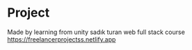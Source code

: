 # Project
Made by learning from unity sadık turan web full stack course
https://freelancerprojectss.netlify.app
